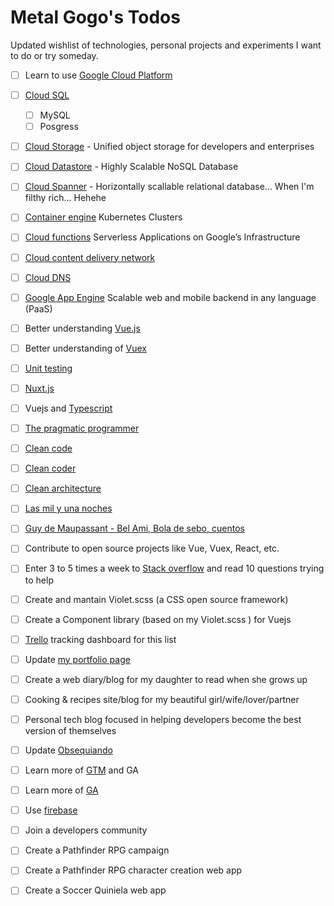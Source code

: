 # Metal Gogo's Todos

Updated wishlist of technologies,  personal projects and experiments I want to do or try someday.

- [ ] Learn to use [Google Cloud Platform](https://cloud.google.com/)
- [ ] [Cloud SQL](https://cloud.google.com/sql/)
  - [ ] MySQL
  - [ ] Posgress
- [ ] [Cloud Storage](https://cloud.google.com/storage/) - Unified object storage for developers and enterprises
- [ ] [Cloud Datastore](https://cloud.google.com/datastore/) - Highly Scalable NoSQL Database
- [ ] [Cloud Spanner](https://cloud.google.com/spanner/) - Horizontally scallable relational database... When I'm filthy rich... Hehehe
- [ ] [Container engine](https://cloud.google.com/container-engine/) Kubernetes Clusters
- [ ] [Cloud functions](https://cloud.google.com/functions/) Serverless Applications on Google’s Infrastructure
- [ ] [Cloud content delivery network](https://cloud.google.com/cdn/)
- [ ] [Cloud DNS](https://cloud.google.com/dns/)
- [ ] [Google App Engine](https://cloud.google.com/appengine/) Scalable web and mobile backend in any language (PaaS)
- [ ] Better understanding [Vue.js](https://vuejs.org/)
- [ ] Better understanding of [Vuex](https://vuex.vuejs.org/en/)
- [ ] [Unit testing](https://vuejs.org/v2/guide/unit-testing.html)
- [ ] [Nuxt.js](https://nuxtjs.org/)
- [ ] Vuejs and [Typescript](https://vuejs.org/v2/guide/typescript.html)
- [ ] [The pragmatic programmer](https://www.amazon.com/Pragmatic-Programmer-Journeyman-Master/dp/020161622X/ref=pd_sim_14_3?_encoding=UTF8&pd_rd_i=020161622X&pd_rd_r=NMAKSGQY1J40MDHQT03F&pd_rd_w=MGzOg&pd_rd_wg=ZdM2J&psc=1&refRID=NMAKSGQY1J40MDHQT03F)
- [ ] [Clean code](https://www.amazon.com/Clean-Code-Handbook-Software-Craftsmanship/dp/0132350882/ref=pd_bxgy_14_img_2?_encoding=UTF8&pd_rd_i=0132350882&pd_rd_r=D497NFZ4QZ6G8RX3FHDA&pd_rd_w=yTThI&pd_rd_wg=toGgu&psc=1&refRID=D497NFZ4QZ6G8RX3FHDA)
- [ ] [Clean coder](https://www.amazon.com/Clean-Coder-Conduct-Professional-Programmers/dp/0137081073/ref=pd_sim_14_1?_encoding=UTF8&pd_rd_i=0137081073&pd_rd_r=4E5R5K8VK9V5XDYF0G8D&pd_rd_w=50oIF&pd_rd_wg=eRhl9&psc=1&refRID=4E5R5K8VK9V5XDYF0G8D)
- [ ] [Clean architecture](https://www.amazon.com/Clean-Architecture-Craftsmans-Software-Structure/dp/0134494164/ref=pd_sim_14_3?_encoding=UTF8&pd_rd_i=0134494164&pd_rd_r=MGHVN5YS3K2RWG2083RY&pd_rd_w=fFEjK&pd_rd_wg=ol48O&psc=1&refRID=MGHVN5YS3K2RWG2083RY)
- [ ] [Las mil y una noches](https://editoresmexicanosunidos.com/las-mil-y-una-noches-seleccion-y-edicion-de-gustavo-gonzalez-gonzalez.html)
- [ ] [Guy de Maupassant - Bel Ami, Bola de sebo, cuentos](https://editoresmexicanosunidos.com/guy-de-maupassant-bel-ami-bola-de-sebo-cuentos.html)
- [ ] Contribute to open source projects like Vue, Vuex, React, etc.
- [ ] Enter 3 to 5 times a week to [Stack overflow](stackoverflow.com) and read 10 questions trying to help
- [ ] Create and mantain Violet.scss (a CSS open source framework)
- [ ] Create a Component library (based on my Violet.scss ) for Vuejs
- [ ] [Trello](https://trello.com/) tracking dashboard for this list
- [ ] Update [my portfolio page](http://metal-gogo.github.io/resume/)
- [ ] Create a web diary/blog for my daughter to read when she grows up
- [ ] Cooking & recipes site/blog for my beautiful girl/wife/lover/partner
- [ ] Personal tech blog focused in helping developers become the best version of themselves
- [ ] Update [Obsequiando](http://obsequiando.com/)
- [ ] Learn more of [GTM](https://www.google.com/analytics/tag-manager/) and GA
- [ ] Learn more of [GA](https://www.google.com/analytics/analytics/)
- [ ] Use [firebase](https://firebase.google.com/)
- [ ] Join a developers community
- [ ] Create a Pathfinder RPG campaign
- [ ] Create a Pathfinder RPG character creation web app
- [ ] Create a Soccer Quiniela web app


